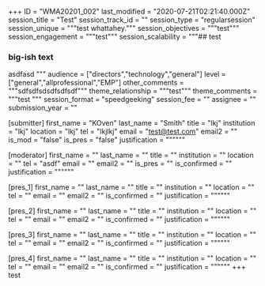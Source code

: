 +++
ID = "WMA20201_002"
last_modified = "2020-07-21T02:21:40.000Z"
session_title = "Test"
session_track_id = ""
session_type = "regularsession"
session_unique = """test whattahey."""
session_objectives = """test"""
session_engagement = """test"""
session_scalability = """## test
### big-ish text
asdfasd
"""
audience = ["directors","technology","general"]
level = ["general","allprofessional","EMP"]
other_comments = """sdfsdfsdsdfsdfsdf"""
theme_relationship = """test"""
theme_comments = """test
"""
session_format = "speedgeeking"
session_fee = ""
assignee = ""
submission_year = ""

[submitter]
first_name = "KOven"
last_name = "Smith"
title = "lkj"
institution = "lkj"
location = "lkj"
tel = "lkjlkj"
email = "test@test.com"
email2 = ""
is_mod = "false"
is_pres = "false"
justification = """"""

[moderator]
first_name = ""
last_name = ""
title = ""
institution = ""
location = ""
tel = "asdf"
email = ""
email2 = ""
is_pres = ""
is_confirmed = ""
justification = """"""

[pres_1]
first_name = ""
last_name = ""
title = ""
institution = ""
location = ""
tel = ""
email = ""
email2 = ""
is_confirmed = ""
justification = """"""

[pres_2]
first_name = ""
last_name = ""
title = ""
institution = ""
location = ""
tel = ""
email = ""
email2 = ""
is_confirmed = ""
justification = """"""

[pres_3]
first_name = ""
last_name = ""
title = ""
institution = ""
location = ""
tel = ""
email = ""
email2 = ""
is_confirmed = ""
justification = """"""

[pres_4]
first_name = ""
last_name = ""
title = ""
institution = ""
location = ""
tel = ""
email = ""
email2 = ""
is_confirmed = ""
justification = """"""
+++
test
